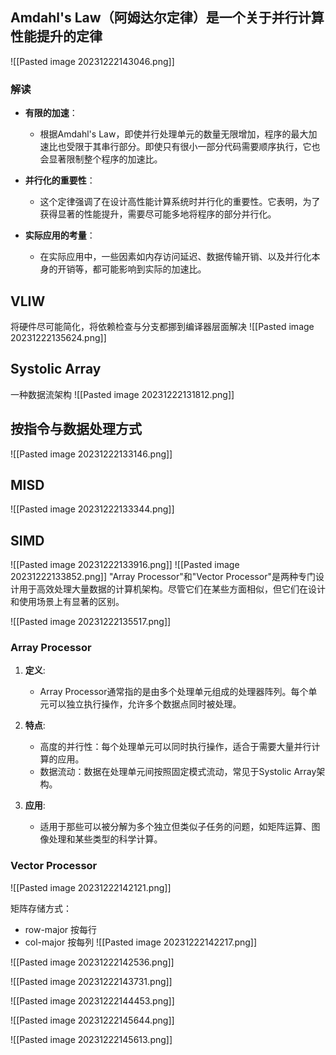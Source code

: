 ## Amdahl's Law（阿姆达尔定律）是一个关于并行计算性能提升的定律
![[Pasted image 20231222143046.png]]
### 解读

- **有限的加速**：
    
    - 根据Amdahl's Law，即使并行处理单元的数量无限增加，程序的最大加速比也受限于其串行部分。即使只有很小一部分代码需要顺序执行，它也会显著限制整个程序的加速比。
- **并行化的重要性**：
    
    - 这个定律强调了在设计高性能计算系统时并行化的重要性。它表明，为了获得显著的性能提升，需要尽可能多地将程序的部分并行化。
- **实际应用的考量**：
    
    - 在实际应用中，一些因素如内存访问延迟、数据传输开销、以及并行化本身的开销等，都可能影响到实际的加速比。
## VLIW
将硬件尽可能简化，将依赖检查与分支都挪到编译器层面解决
![[Pasted image 20231222135624.png]]
## Systolic Array
一种数据流架构
![[Pasted image 20231222131812.png]]


## 按指令与数据处理方式
![[Pasted image 20231222133146.png]]

## MISD
![[Pasted image 20231222133344.png]]


## SIMD
![[Pasted image 20231222133916.png]]
![[Pasted image 20231222133852.png]]
"Array Processor"和"Vector Processor"是两种专门设计用于高效处理大量数据的计算机架构。尽管它们在某些方面相似，但它们在设计和使用场景上有显著的区别。

![[Pasted image 20231222135517.png]]
### Array Processor

1. **定义**:
   - Array Processor通常指的是由多个处理单元组成的处理器阵列。每个单元可以独立执行操作，允许多个数据点同时被处理。

2. **特点**:
   - 高度的并行性：每个处理单元可以同时执行操作，适合于需要大量并行计算的应用。
   - 数据流动：数据在处理单元间按照固定模式流动，常见于Systolic Array架构。

3. **应用**:
   - 适用于那些可以被分解为多个独立但类似子任务的问题，如矩阵运算、图像处理和某些类型的科学计算。

### Vector Processor

![[Pasted image 20231222142121.png]]

矩阵存储方式：
* row-major 按每行
* col-major 按每列
![[Pasted image 20231222142217.png]]


![[Pasted image 20231222142536.png]]

![[Pasted image 20231222143731.png]]


![[Pasted image 20231222144453.png]]


![[Pasted image 20231222145644.png]]

![[Pasted image 20231222145613.png]]